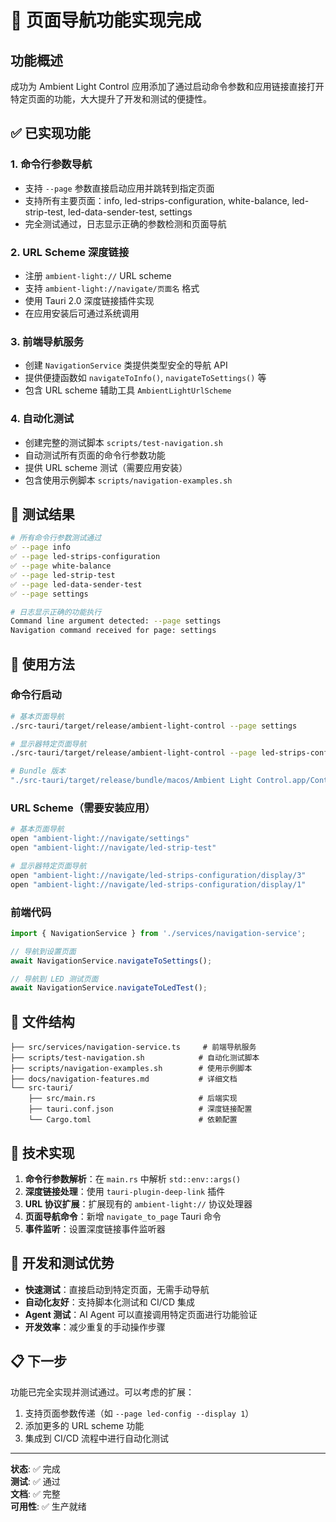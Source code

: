 # 🚀 页面导航功能实现完成

## 功能概述

成功为 Ambient Light Control 应用添加了通过启动命令参数和应用链接直接打开特定页面的功能，大大提升了开发和测试的便捷性。

## ✅ 已实现功能

### 1. 命令行参数导航
- 支持 `--page` 参数直接启动应用并跳转到指定页面
- 支持所有主要页面：info, led-strips-configuration, white-balance, led-strip-test, led-data-sender-test, settings
- 完全测试通过，日志显示正确的参数检测和页面导航

### 2. URL Scheme 深度链接
- 注册 `ambient-light://` URL scheme
- 支持 `ambient-light://navigate/页面名` 格式
- 使用 Tauri 2.0 深度链接插件实现
- 在应用安装后可通过系统调用

### 3. 前端导航服务
- 创建 `NavigationService` 类提供类型安全的导航 API
- 提供便捷函数如 `navigateToInfo()`, `navigateToSettings()` 等
- 包含 URL scheme 辅助工具 `AmbientLightUrlScheme`

### 4. 自动化测试
- 创建完整的测试脚本 `scripts/test-navigation.sh`
- 自动测试所有页面的命令行参数功能
- 提供 URL scheme 测试（需要应用安装）
- 包含使用示例脚本 `scripts/navigation-examples.sh`

## 🧪 测试结果

```bash
# 所有命令行参数测试通过
✅ --page info
✅ --page led-strips-configuration  
✅ --page white-balance
✅ --page led-strip-test
✅ --page led-data-sender-test
✅ --page settings

# 日志显示正确的功能执行
Command line argument detected: --page settings
Navigation command received for page: settings
```

## 📖 使用方法

### 命令行启动
```bash
# 基本页面导航
./src-tauri/target/release/ambient-light-control --page settings

# 显示器特定页面导航
./src-tauri/target/release/ambient-light-control --page led-strips-configuration --display 3

# Bundle 版本
"./src-tauri/target/release/bundle/macos/Ambient Light Control.app/Contents/MacOS/ambient-light-control" --page info --display 1
```

### URL Scheme（需要安装应用）
```bash
# 基本页面导航
open "ambient-light://navigate/settings"
open "ambient-light://navigate/led-strip-test"

# 显示器特定页面导航
open "ambient-light://navigate/led-strips-configuration/display/3"
open "ambient-light://navigate/led-strips-configuration/display/1"
```

### 前端代码
```typescript
import { NavigationService } from './services/navigation-service';

// 导航到设置页面
await NavigationService.navigateToSettings();

// 导航到 LED 测试页面
await NavigationService.navigateToLedTest();
```

## 📁 文件结构

```
├── src/services/navigation-service.ts     # 前端导航服务
├── scripts/test-navigation.sh            # 自动化测试脚本
├── scripts/navigation-examples.sh        # 使用示例脚本
├── docs/navigation-features.md           # 详细文档
└── src-tauri/
    ├── src/main.rs                       # 后端实现
    ├── tauri.conf.json                   # 深度链接配置
    └── Cargo.toml                        # 依赖配置
```

## 🔧 技术实现

1. **命令行参数解析**：在 `main.rs` 中解析 `std::env::args()`
2. **深度链接处理**：使用 `tauri-plugin-deep-link` 插件
3. **URL 协议扩展**：扩展现有的 `ambient-light://` 协议处理器
4. **页面导航命令**：新增 `navigate_to_page` Tauri 命令
5. **事件监听**：设置深度链接事件监听器

## 🎯 开发和测试优势

- **快速测试**：直接启动到特定页面，无需手动导航
- **自动化友好**：支持脚本化测试和 CI/CD 集成
- **Agent 测试**：AI Agent 可以直接调用特定页面进行功能验证
- **开发效率**：减少重复的手动操作步骤

## 📋 下一步

功能已完全实现并测试通过。可以考虑的扩展：

1. 支持页面参数传递（如 `--page led-config --display 1`）
2. 添加更多的 URL scheme 功能
3. 集成到 CI/CD 流程中进行自动化测试

---

**状态**: ✅ 完成  
**测试**: ✅ 通过  
**文档**: ✅ 完整  
**可用性**: ✅ 生产就绪
